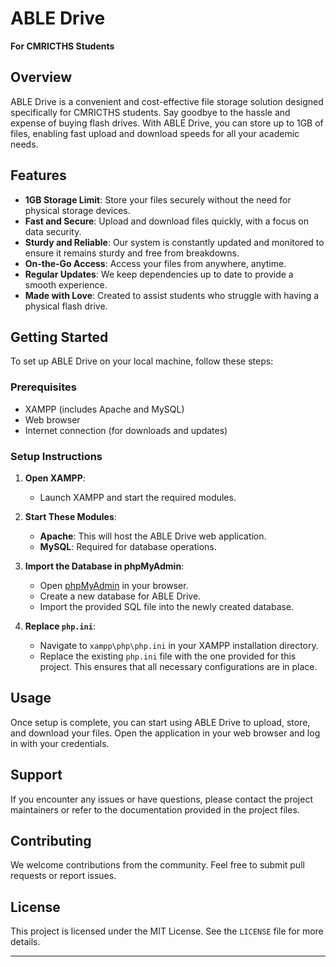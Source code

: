 # ABLE Drive
**For CMRICTHS Students**

## Overview
ABLE Drive is a convenient and cost-effective file storage solution designed specifically for CMRICTHS students. Say goodbye to the hassle and expense of buying flash drives. With ABLE Drive, you can store up to 1GB of files, enabling fast upload and download speeds for all your academic needs.

## Features
- **1GB Storage Limit**: Store your files securely without the need for physical storage devices.
- **Fast and Secure**: Upload and download files quickly, with a focus on data security.
- **Sturdy and Reliable**: Our system is constantly updated and monitored to ensure it remains sturdy and free from breakdowns.
- **On-the-Go Access**: Access your files from anywhere, anytime.
- **Regular Updates**: We keep dependencies up to date to provide a smooth experience.
- **Made with Love**: Created to assist students who struggle with having a physical flash drive.

## Getting Started
To set up ABLE Drive on your local machine, follow these steps:

### Prerequisites
- XAMPP (includes Apache and MySQL)
- Web browser
- Internet connection (for downloads and updates)

### Setup Instructions
1. **Open XAMPP**:
   - Launch XAMPP and start the required modules.

2. **Start These Modules**:
   - **Apache**: This will host the ABLE Drive web application.
   - **MySQL**: Required for database operations.

3. **Import the Database in phpMyAdmin**:
   - Open [phpMyAdmin](http://localhost/phpmyadmin) in your browser.
   - Create a new database for ABLE Drive.
   - Import the provided SQL file into the newly created database.

4. **Replace `php.ini`**:
   - Navigate to `xampp\php\php.ini` in your XAMPP installation directory.
   - Replace the existing `php.ini` file with the one provided for this project. This ensures that all necessary configurations are in place.

## Usage
Once setup is complete, you can start using ABLE Drive to upload, store, and download your files. Open the application in your web browser and log in with your credentials.

## Support
If you encounter any issues or have questions, please contact the project maintainers or refer to the documentation provided in the project files.

## Contributing
We welcome contributions from the community. Feel free to submit pull requests or report issues.

## License
This project is licensed under the MIT License. See the `LICENSE` file for more details.

---
